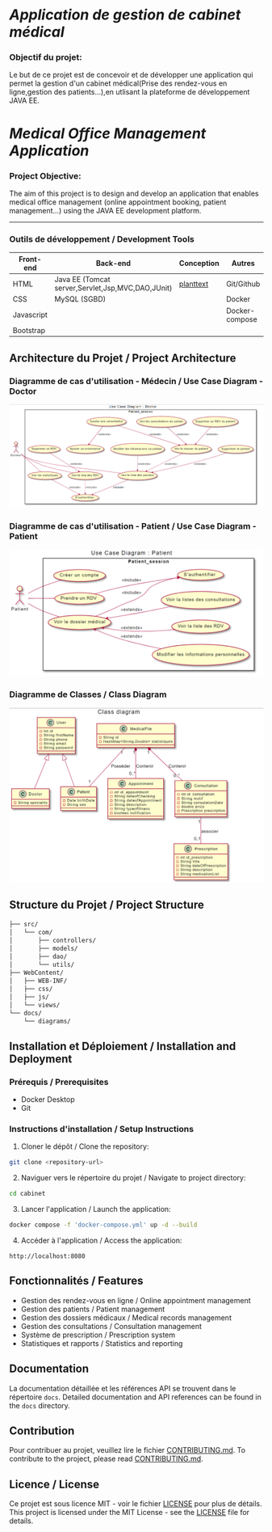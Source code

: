 # ***Application de gestion de cabinet médical***
### **Objectif du projet:**
Le but de ce projet est de concevoir et de développer une application qui permet la gestion d'un cabinet médical(Prise des rendez-vous en ligne,gestion des patients...),en utlisant la plateforme de développement JAVA EE.

# ***Medical Office Management Application***
### **Project Objective:**
The aim of this project is to design and develop an application that enables medical office management (online appointment booking, patient management...) using the JAVA EE development platform.

---
### **Outils de développement / Development Tools**

<table>
    <thead>
        <th>Front-end</th>
        <th>Back-end</th>
        <th>Conception</th>
        <th>Autres</th>
    </thead>
    <tbody>
        <tr>
            <td>HTML</td>
            <td>Java EE (Tomcat server,Servlet,Jsp,MVC,DAO,JUnit)</td>
            <td><a href="https://www.planttext.com/">planttext</a></td>
            <td>Git/Github</td>
        </tr>
        <tr>
            <td>CSS</td>
            <td>MySQL (SGBD)</td>
            <td></td>
            <td>Docker</td>
        </tr>
        <tr>
            <td>Javascript</td>
            <td></td>
            <td></td>
            <td>Docker-compose</td>
        </tr>
        <tr>
            <td>Bootstrap</td>
            <td></td>
            <td></td>
            <td></td>
        </tr>
    </tbody>
</table>

## Architecture du Projet / Project Architecture

### Diagramme de cas d'utilisation - Médecin / Use Case Diagram - Doctor
![Cas d'utilisation Médecin](./Docs/UC_dotor.png)

### Diagramme de cas d'utilisation - Patient / Use Case Diagram - Patient
![Cas d'utilisation Patient](./Docs/UC_patient.png)

### Diagramme de Classes / Class Diagram
![Diagramme de Classes](./Docs/classDiagram.png)

## Structure du Projet / Project Structure
```
├── src/
│   └── com/
│       ├── controllers/
│       ├── models/
│       ├── dao/
│       └── utils/
├── WebContent/
│   ├── WEB-INF/
│   ├── css/
│   ├── js/
│   └── views/
└── docs/
    └── diagrams/
```

## Installation et Déploiement / Installation and Deployment

### Prérequis / Prerequisites
- Docker Desktop
- Git

### Instructions d'installation / Setup Instructions

1. Cloner le dépôt / Clone the repository:
```bash
git clone <repository-url>
```

2. Naviguer vers le répertoire du projet / Navigate to project directory:
```bash
cd cabinet
```

3. Lancer l'application / Launch the application:
```bash
docker compose -f 'docker-compose.yml' up -d --build
```

4. Accéder à l'application / Access the application:
```
http://localhost:8080
```

## Fonctionnalités / Features
- Gestion des rendez-vous en ligne / Online appointment management
- Gestion des patients / Patient management
- Gestion des dossiers médicaux / Medical records management
- Gestion des consultations / Consultation management
- Système de prescription / Prescription system
- Statistiques et rapports / Statistics and reporting

## Documentation
La documentation détaillée et les références API se trouvent dans le répertoire `docs`.
Detailed documentation and API references can be found in the `docs` directory.

## Contribution
Pour contribuer au projet, veuillez lire le fichier [CONTRIBUTING.md](CONTRIBUTING.md).
To contribute to the project, please read [CONTRIBUTING.md](CONTRIBUTING.md).

## Licence / License
Ce projet est sous licence MIT - voir le fichier [LICENSE](LICENSE) pour plus de détails.
This project is licensed under the MIT License - see the [LICENSE](LICENSE) file for details.